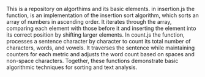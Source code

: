 This is a repository on algorthims and its basic elements.
in insertion.js the function, is an implementation of the insertion sort algorithm, which sorts an array of numbers in ascending order. 
It iterates through the array, comparing each element with those before it and inserting the element into its correct position by shifting larger elements. 
In count.js the function, processes a sentence character by character to count its total number of characters, words, and vowels. 
It traverses the sentence while maintaining counters for each metric and adjusts the word count based on spaces and non-space characters. 
Together, these functions demonstrate basic algorithmic techniques for sorting and text analysis.
